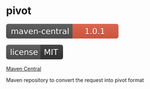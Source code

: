 # pivot

[![Maven Central](https://github.com/laxminarayannsharma/pivot/blob/master/v.svg?style=flat)](https://central.sonatype.com/artifact/io.github.laxminarayannsharma/pivot) 

[![Maven Central](https://github.com/laxminarayannsharma/pivot/blob/master/MIT%20LICENSE.svg?style=flat)](https://github.com/laxminarayannsharma/pivot) 

[Maven Central](https://mvnrepository.com/artifact/io.github.laxminarayannsharma/pivot)

Maven repository to convert the request into pivot format
